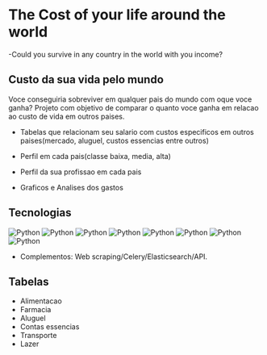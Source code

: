 # The Cost of your life around the world
-Could you survive in any country in the world with you income?



## Custo da sua vida pelo mundo
Voce conseguiria sobreviver em qualquer pais do mundo com oque voce ganha?
Projeto com objetivo de comparar o quanto voce ganha em relacao ao
custo de vida em outros paises.

- Tabelas que relacionam seu salario com custos especificos em outros paises(mercado, aluguel, custos essencias entre outros)

- Perfil em cada pais(classe baixa, media, alta)
- Perfil da sua profissao em cada pais
- Graficos e Analises dos gastos


## Tecnologias
![Python](https://img.shields.io/badge/Python-3776AB?style=for-the-badge&logo=python&logoColor=white)
![Python](https://img.shields.io/badge/HTML-239120?style=for-the-badge&logo=html5&logoColor=white)
![Python](https://img.shields.io/badge/CSS-239120?&style=for-the-badge&logo=css3&logoColor=white)
![Python](https://img.shields.io/badge/JavaScript-F7DF1E?style=for-the-badge&logo=javascript&logoColor=black)
![Python](https://img.shields.io/badge/Django-092E20?style=for-the-badge&logo=django&logoColor=white)
![Python](https://img.shields.io/badge/PostgreSQL-316192?style=for-the-badge&logo=postgresql&logoColor=white)
![Python](https://img.shields.io/badge/Amazon_AWS-232F3E?style=for-the-badge&logo=amazon-aws&logoColor=white)
![Python](https://img.shields.io/badge/Linux-FCC624?style=for-the-badge&logo=linux&logoColor=black)

- Complementos:
Web scraping/Celery/Elasticsearch/API.




##  Tabelas
- Alimentacao
- Farmacia
- Aluguel
- Contas essencias
- Transporte
- Lazer